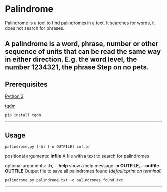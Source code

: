 # Palindrome

Palindrome is a tool to find palindromes in a text. It searches for words, it does not search for phrases.

A palindrome is a word, phrase, number or other sequence of units that can be read the same way in either direction. E.g. the word level, the number 1234321, the phrase Step on no pets.
---

## Prerequisites

[Python 3][python]

[tqdm][tqdm]

```
pip install tqdm
```
---

## Usage

```
palindrome.py [-h] [-o OUTFILE] infile
```
positional arguments:
  **infile**              A file with a text to search for palindromes

optional arguments:
  **-h**, **--help**           show a help message
  **-o OUTFILE**, **--outfile OUTFILE**   Output file to save all palindromes found (*default:print on terminal*)

```
palindrome.py palindrome.txt -o palindromes_found.txt
```
---


[python]: https://www.python.org/
[tqdm]: https://github.com/tqdm/tqdm
